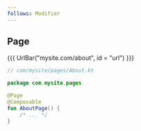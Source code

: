 ```yaml
---
follows: Modifier
---
```


## Page

{{{ UrlBar("mysite.com/about", id = "url") }}}

```kotlin 0|1,3,5 <fragment> [code]
// com/mysite/pages/About.kt

package com.mysite.pages

@Page
@Composable
fun AboutPage() {
    /* ... */
}
```
